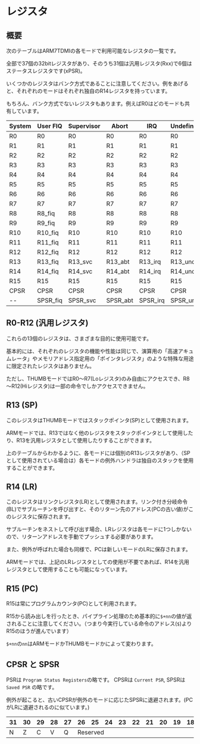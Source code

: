 # レジスタ

## 概要

次のテーブルはARM7TDMIの各モードで利用可能なレジスタの一覧です。

全部で37個の32bitレジスタがあり、そのうち31個は汎用レジスタ(Rxx)で6個はステータスレジスタです(xPSR)。

いくつかのレジスタはバンク方式であることに注意してください。例をあげると、それぞれのモードはそれぞれ独自のR14レジスタを持っています。

もちろん、バンク方式でないレジスタもあります。例えばR0はどのモードも共有しています。

 System | User FIQ | Supervisor | Abort | IRQ | Undefined
---- | ---- | ---- | ---- | ---- | ----
R0 | R0 | R0 | R0 | R0 | R0 
R1 | R1 | R1 | R1 | R1 | R1 
R2 | R2 | R2 | R2 | R2 | R2 
R3 | R3 | R3 | R3 | R3 | R3 
R4 | R4 | R4 | R4 | R4 | R4 
R5 | R5 | R5 | R5 | R5 | R5 
R6 | R6 | R6 | R6 | R6 | R6 
R7 | R7 | R7 | R7 | R7 | R7 
R8 | R8_fiq | R8 | R8 | R8 | R8 
R9 | R9_fiq | R9 | R9 | R9 | R9 
R10 | R10_fiq | R10 | R10 | R10 | R10 
R11 | R11_fiq | R11 | R11 | R11 | R11 
R12 | R12_fiq | R12 | R12 | R12 | R12 
R13 | R13_fiq | R13_svc | R13_abt | R13_irq | R13_und 
R14 | R14_fiq | R14_svc | R14_abt | R14_irq | R14_und 
R15 | R15 | R15 | R15 | R15 | R15 
CPSR | CPSR | CPSR | CPSR | CPSR | CPSR 
-- | SPSR_fiq | SPSR_svc | SPSR_abt | SPSR_irq | SPSR_und 

## R0-R12 (汎用レジスタ)

これらの13個のレジスタは、さまざまな目的に使用可能です。

基本的には、それぞれのレジスタの機能や性能は同じで、演算用の「高速アキュムレータ」やメモリアドレス指定用の「ポインタレジスタ」のような特殊な用途に限定されたレジスタはありません。

ただし、THUMBモードではR0～R7(Loレジスタ)のみ自由にアクセスでき、R8～R12(Hiレジスタ)は一部の命令でしかアクセスできません。

## R13 (SP)

このレジスタはTHUMBモードではスタックポインタ(SP)として使用されます。

ARMモードでは、R13ではなく他のレジスタをスタックポインタとして使用したり、R13を汎用レジスタとして使用したりすることができます。

上のテーブルからわかるように、各モードには個別のR13レジスタがあり、（SPとして使用されている場合は）各モードの例外ハンドラは独自のスタックを使用することができます。

## R14 (LR)

このレジスタはリンクレジスタ(LR)として使用されます。リンク付き分岐命令(BL)でサブルーチンを呼び出すと、そのリターン先のアドレス(PCの古い値)がこのレジスタに保存されます。

サブルーチンをネストして呼び出す場合、LRレジスタは各モードに1つしかないので、リターンアドレスを手動でプッシュする必要があります。

また、例外が呼ばれた場合も同様で、PCは新しいモードのLRに保存されます。

ARMモードでは、上記のLRレジスタとしての使用が不要であれば、R14を汎用レジスタとして使用することも可能になっています。

## R15 (PC)

R15は常にプログラムカウンタ(PC)として利用されます。

R15から読み出しを行ったとき、パイプライン処理のため基本的に`$+nn`の値が返されることに注意してください。（つまり今実行している命令のアドレス(`$`)よりR15のほうが進んでいます）

`$+nn`の`nn`はARMモードかTHUMBモードかによって変わります。

## CPSR と SPSR

PSRは `Program Status Registers`の略です。 CPSRは `Current PSR`, SPSRは `Saved PSR` の略です。

例外が起こると、古いCPSRが例外のモードに応じたSPSRに退避されます。(PCがLRに退避されるのに似ています。)

<table>
    <thead>
        <tr>
            <th>31</th>
            <th>30</th>
            <th>29</th>
            <th>28</th>
            <th>27</th>
            <th>26</th>
            <th>25</th>
            <th>24</th>
            <th>23</th>
            <th>22</th>
            <th>21</th>
            <th>20</th>
            <th>19</th>
            <th>18</th>
            <th>17</th>
            <th>16</th>
            <th>15</th>
            <th>14</th>
            <th>13</th>
            <th>12</th>
            <th>11</th>
            <th>10</th>
            <th>9</th>
            <th>8</th>
            <th>7</th>
            <th>6</th>
            <th>5</th>
            <th>4</th>
            <th>3</th>
            <th>2</th>
            <th>1</th>
            <th>0</th>
        </tr>
    </thead>
    <tbody>
        <tr>
            <td colspan=1 class="td-colspan">N</td>
            <td colspan=1 class="td-colspan">Z</td>
            <td colspan=1 class="td-colspan">C</td>
            <td colspan=1 class="td-colspan">V</td>
            <td colspan=1 class="td-colspan">Q</td>
            <td colspan=19 class="td-colspan">Reserved</td>
            <td colspan=1 class="td-colspan">I</td>
            <td colspan=1 class="td-colspan">F</td>
            <td colspan=1 class="td-colspan">T</td>
            <td colspan=5 class="td-colspan">Mode</td>
        </tr>
    </tbody>
</table>
